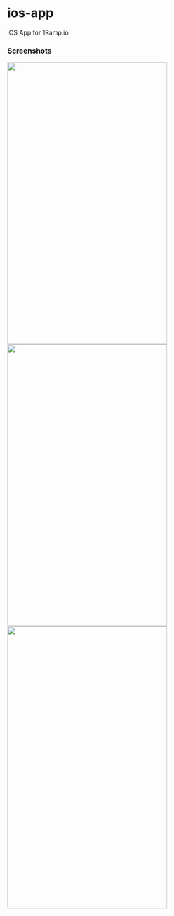 # ios-app
iOS App for 1Ramp.io

### Screenshots

<img src="https://user-images.githubusercontent.com/10809719/50548019-b5a47a00-0c6b-11e9-8af1-e489f2a237bf.png" width="364px" height="640px"/><img src="https://user-images.githubusercontent.com/10809719/50548018-b5a47a00-0c6b-11e9-9e71-305f02c3f92e.png" width="364px" height="640px"/><img src="https://user-images.githubusercontent.com/10809719/50548020-b63d1080-0c6b-11e9-8768-4a6b36dd471b.png" width="364px" height="640px"/>
